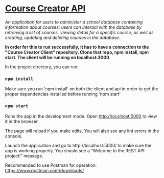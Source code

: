 # [Course Creator API](https://jackson-hagin-portfolio.herokuapp.com/projects/7)

*An application for users to administer a school database containing information about courses: users can interact with the database by retrieving a list of courses, viewing detail for a specific course, as well as creating, updating and deleting courses in the database.*

**In order for this to run successfully, it has to have a connection to the "Course Creator Client" repository.
Clone that repo, npm install, npm start. The client will be running on localhost:3000.**

In the project directory, you can run:
### `npm install`

Make sure you run 'npm install' on both the client and api
in order to get the proper dependencies installed before
running 'npm start'

### `npm start`

Runs the app in the development mode.
Open [http://localhost:5000](http://localhost:5000) to view it in the browser.

The page will reload if you make edits.
You will also see any lint errors in the console.

Launch the application and go to http://localhost:5000/ to make sure the app is working properly. You should see a “Welcome to the REST API project!” message.

Recommended to use Postman for operation:
https://www.postman.com/downloads/
